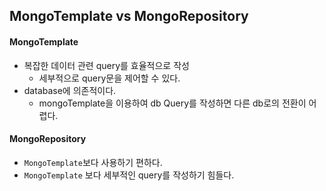 ## MongoTemplate vs MongoRepository



#### MongoTemplate

- 복잡한 데이터 관련 query를 효율적으로 작성
  - 세부적으로 query문을 제어할 수 있다.
- database에 의존적이다.
  - mongoTemplate을 이용하여 db Query를 작성하면 다른 db로의 전환이 어렵다.



#### MongoRepository

- `MongoTemplate`보다 사용하기 편하다.
- `MongoTemplate` 보다 세부적인 query를 작성하기 힘들다.
